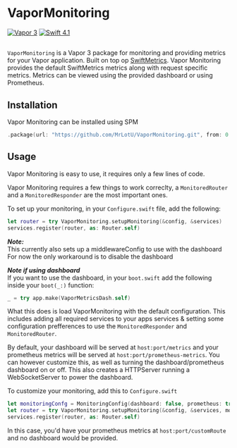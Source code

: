 # VaporMonitoring
[![Vapor 3](https://img.shields.io/badge/vapor-3.0-blue.svg?style=flat)](https://vapor.codes)
[![Swift 4.1](https://img.shields.io/badge/swift-4.2-orange.svg?style=flat)](http://swift.org)

##

`VaporMonitoring` is a Vapor 3 package for monitoring and providing metrics for your Vapor application. Built on top op [SwiftMetrics](https://github.com/RuntimeTools/SwiftMetrics). Vapor Monitoring provides the default SwiftMetrics metrics along with request specific metrics. Metrics can be viewed using the provided dashboard or using Prometheus. 

## Installation
Vapor Monitoring can be installed using SPM
```swift
.package(url: "https://github.com/MrLotU/VaporMonitoring.git", from: 0.0.1)
```

## Usage
Vapor Monitoring is easy to use, it requires only a few lines of code.

Vapor Monitoring requires a few things to work correclty, a `MonitoredRouter` and a `MonitoredResponder` are the most important ones.

To set up your monitoring, in your `Configure.swift` file, add the following: 
```swift
let router = try VaporMonitoring.setupMonitoring(&config, &services)
services.register(router, as: Router.self)
```
***_Note:_*** \
This currently also sets up a middlewareConfig to use with the dashboard
For now the only workaround is to disable the dashboard

***_Note if using dashboard_*** \
If you want to use the dashboard, in your `boot.swift` add the following inside your `boot(_:)` function:
```swift
_ = try app.make(VaporMetricsDash.self)
```

What this does is load VaporMonitoring with the default configuration. This includes adding all required services to your apps services & setting some configuration prefferences to use the `MonitoredResponder` and `MonitoredRouter`.

By default, your dashboard will be served at `host:port/metrics` and your prometheus metrics will be served at `host:port/prometheus-metrics`. You can however customize this, as well as turning the dashboard/prometheus dashboard on or off. This also creates a HTTPServer running a WebSocketServer to power the dashboard.

To customize your monitoring, add this to `Configure.swift`
```swift
let monitoringConfg = MonitoringConfig(dashboard: false, prometheus: true, dashboardRoute: "", prometheusRoute: "customRoute", webSocketPort: 8888)
let router = try VaporMonitoring.setupMonitoring(&config, &services, monitoringConfg)
services.register(router, as: Router.self)
```
In this case, you'd have your prometheus metrics at `host:port/customRoute` and no dashboard would be provided.
